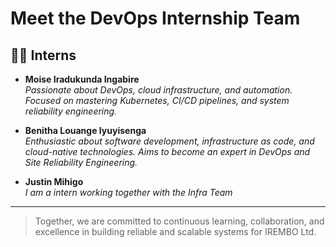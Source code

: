 # Meet the DevOps Internship Team

## 👩‍💻 Interns

- **Moise Iradukunda Ingabire**  
  *Passionate about DevOps, cloud infrastructure, and automation. Focused on mastering Kubernetes, CI/CD pipelines, and system reliability engineering.*

- **Benitha Louange Iyuyisenga**  
  *Enthusiastic about software development, infrastructure as code, and cloud-native technologies. Aims to become an expert in DevOps and Site Reliability Engineering.*

- **Justin Mihigo**  
  *I am a intern working together with the Infra Team*

---
> Together, we are committed to continuous learning, collaboration, and excellence in building reliable and scalable systems for IREMBO Ltd.
